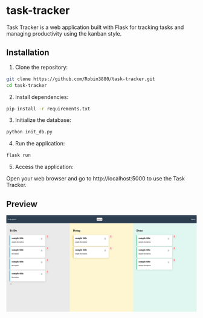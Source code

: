 # task-tracker

Task Tracker is a web application built with Flask for tracking tasks and managing productivity using the kanban style.

## Installation

1. Clone the repository:
```bash
git clone https://github.com/Robin3880/task-tracker.git
cd task-tracker
```



2. Install dependencies:
```bash
pip install -r requirements.txt
```

3. Initialize the database:
```bash
python init_db.py
```

4. Run the application:
```bash
flask run
```

5. Access the application:

Open your web browser and go to http://localhost:5000 to use the Task Tracker.

## Preview
![App Preview](static/preview.png)
